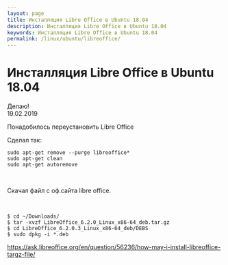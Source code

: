 ```yaml
---
layout: page
title: Инсталляция Libre Office в Ubuntu 18.04
description: Инсталляция Libre Office в Ubuntu 18.04
keywords: Инсталляция Libre Office в Ubuntu 18.04
permalink: /linux/ubuntu/libreoffice/
---
```


# Инсталляция Libre Office в Ubuntu 18.04

Делаю!  
19.02.2019

Понадобилось переустановить Libre Office

Сделал так:

    sudo apt-get remove --purge libreoffice*
    sudo apt-get clean
    sudo apt-get autoremove

<br/>

Скачал файл с оф.сайта libre office.

<br/>

    $ cd ~/Downloads/
    $ tar -xvzf LibreOffice_6.2.0_Linux_x86-64_deb.tar.gz
    $ cd LibreOffice_6.2.0.3_Linux_x86-64_deb/DEBS
    $ sudo dpkg -i *.deb

https://ask.libreoffice.org/en/question/56236/how-may-i-install-libreoffice-targz-file/
